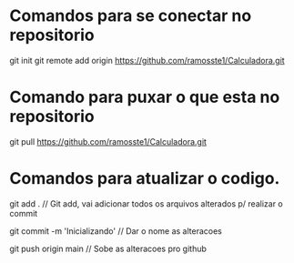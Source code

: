 # Comandos para se conectar no repositorio
git init
git remote add origin https://github.com/ramosste1/Calculadora.git

# Comando para puxar o que esta no repositorio
git pull https://github.com/ramosste1/Calculadora.git 

# Comandos para atualizar o codigo.
git add . // Git add, vai adicionar todos os arquivos alterados p/ realizar o commit

git commit -m 'Inicializando' // Dar o nome as alteracoes

git push origin main // Sobe as alteracoes pro github




